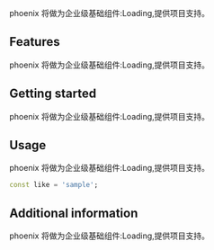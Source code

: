 <!--
 * @Author: lipeng 1162423147@qq.com
 * @Date: 2023-09-24 11:03:18
 * @LastEditors: lipeng 1162423147@qq.com
 * @LastEditTime: 2023-09-24 11:53:29
 * @FilePath: /phoenix_loading/README.md
 * @Description: 这是默认设置,请设置`customMade`, 打开koroFileHeader查看配置 进行设置: https://github.com/OBKoro1/koro1FileHeader/wiki/%E9%85%8D%E7%BD%AE
-->
<!--
This README describes the package. If you publish this package to pub.dev,
this README's contents appear on the landing page for your package.

For information about how to write a good package README, see the guide for
[writing package pages](https://dart.dev/guides/libraries/writing-package-pages).

For general information about developing packages, see the Dart guide for
[creating packages](https://dart.dev/guides/libraries/create-library-packages)
and the Flutter guide for
[developing packages and plugins](https://flutter.dev/developing-packages).
-->

phoenix 将做为企业级基础组件:Loading,提供项目支持。

## Features

phoenix 将做为企业级基础组件:Loading,提供项目支持。

## Getting started

phoenix 将做为企业级基础组件:Loading,提供项目支持。

## Usage

phoenix 将做为企业级基础组件:Loading,提供项目支持。

```dart
const like = 'sample';
```

## Additional information

phoenix 将做为企业级基础组件:Loading,提供项目支持。

